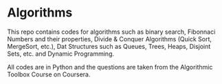 # Algorithms

This repo contains codes for algorithms such as binary search, Fibonnaci Numbers and their properties, Divide & Conquer Algorithms (Quick Sort, MergeSort, etc.), Dat Structures such as Queues, Trees, Heaps, Disjoint Sets, etc. and Dynamic Programming.

All codes are in Python and the questions are taken from the Algorithmic Toolbox Course on Coursera. 
